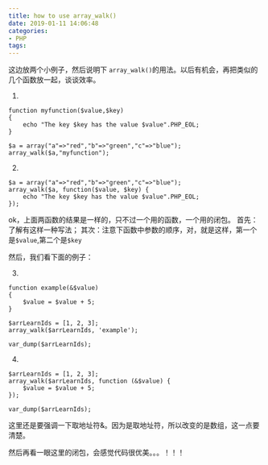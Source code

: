 ```yaml
---
title: how to use array_walk()
date: 2019-01-11 14:06:48
categories:
- PHP
tags:
---
```


这边放两个小例子，然后说明下 `array_walk()`的用法。以后有机会，再把类似的几个函数放一起，谈谈效率。

1.
```
function myfunction($value,$key)
{
	echo "The key $key has the value $value".PHP_EOL;
}

$a = array("a"=>"red","b"=>"green","c"=>"blue");
array_walk($a,"myfunction");
```

2.
```
$a = array("a"=>"red","b"=>"green","c"=>"blue");
array_walk($a, function($value, $key) {
	echo "The key $key has the value $value".PHP_EOL;
});
```

ok，上面两函数的结果是一样的，只不过一个用的函数，一个用的闭包。
首先：了解有这样一种写法；
其次：注意下函数中参数的顺序，对，就是这样，第一个是`$value`,第二个是`$key`

然后，我们看下面的例子：

3.
 
```
function example(&$value)
{
    $value = $value + 5;
}

$arrLearnIds = [1, 2, 3];
array_walk($arrLearnIds, 'example');

var_dump($arrLearnIds);
```


4.

```
$arrLearnIds = [1, 2, 3];
array_walk($arrLearnIds, function (&$value) {
    $value = $value + 5;
});

var_dump($arrLearnIds);
```

这里还是要强调一下取地址符&。因为是取地址符，所以改变的是数组，这一点要清楚。

然后再看一眼这里的闭包，会感觉代码很优美。。。！！！

